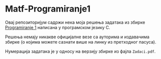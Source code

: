 # Matf-Programiranje1
Овај репозиторијум садржи нека моја решења задатака из збирке [Programiranje 1](http://www.programiranje1.matf.bg.ac.rs/zbirka/) написана у програмском језику C.

Решења немају никакве официјалне везе са ауторима и издавачима збирке (о којима можете сазнати више на линку из претходног пасуса).

Нумерација задатака је у односу на верзију збирке из фајла `Zadaci.pdf`.
